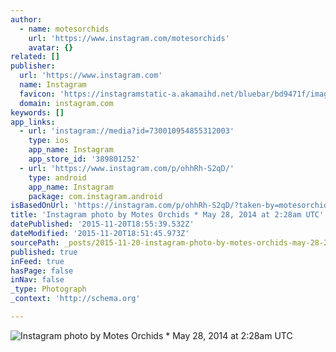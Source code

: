 ```yaml
---
author:
  - name: motesorchids
    url: 'https://www.instagram.com/motesorchids'
    avatar: {}
related: []
publisher:
  url: 'https://www.instagram.com'
  name: Instagram
  favicon: 'https://instagramstatic-a.akamaihd.net/bluebar/bd9471f/images/ico/favicon.ico'
  domain: instagram.com
keywords: []
app_links:
  - url: 'instagram://media?id=730010954855312003'
    type: ios
    app_name: Instagram
    app_store_id: '389801252'
  - url: 'https://www.instagram.com/p/ohhRh-S2qD/'
    type: android
    app_name: Instagram
    package: com.instagram.android
isBasedOnUrl: 'https://instagram.com/p/ohhRh-S2qD/?taken-by=motesorchids'
title: 'Instagram photo by Motes Orchids * May 28, 2014 at 2:28am UTC'
datePublished: '2015-11-20T18:55:39.532Z'
dateModified: '2015-11-20T18:51:45.973Z'
sourcePath: _posts/2015-11-20-instagram-photo-by-motes-orchids-may-28-2014-at-228am-ut.md
published: true
inFeed: true
hasPage: false
inNav: false
_type: Photograph
_context: 'http://schema.org'

---
```

![Instagram photo by Motes Orchids &midast; May 28&comma; 2014 at 2&colon;28am UTC](https://scontent.cdninstagram.com/hphotos-xap1/t51.2885-15/e15/10311306_621096334648537_203931784_n.jpg)